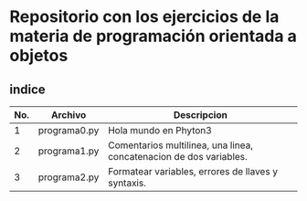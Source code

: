 # Repositorio con los ejercicios de la materia de programación orientada a objetos
## indice

|No.|Archivo|Descripcion|
|--|--|--|
|1|programa0.py|Hola mundo en Phyton3|
|2|programa1.py|Comentarios multilinea, una linea, concatenacion de dos variables.|
|3|programa2.py|Formatear variables, errores de llaves y syntaxis.|
